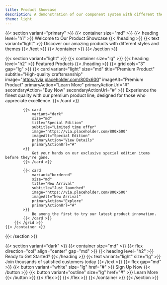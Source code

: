 ```yaml
---
title: Product Showcase
description: A demonstration of our component system with different themes and styles
theme: light
---
```


{{< section variant="primary" >}}
    {{< container size="md" >}}
        {{< heading level="h1" >}}
            Welcome to Our Product Showcase
        {{< /heading >}}
        {{< text variant="light" >}}
            Discover our amazing products with different styles and themes
        {{< /text >}}
    {{< /container >}}
{{< /section >}}

{{< section variant="light" >}}
    {{< container size="lg" >}}
        {{< heading level="h2" >}}
            Featured Products
        {{< /heading >}}
        {{< grid cols="3" gap="lg" >}}
            {{< card 
                variant="light"
                size="md"
                title="Premium Product"
                subtitle="High-quality craftsmanship"
                image="https://via.placeholder.com/800x600"
                imageAlt="Premium Product"
                primaryAction="Learn More"
                primaryActionUrl="#"
                secondaryAction="Buy Now"
                secondaryActionUrl="#"
            >}}
                Experience the finest quality with our premium product line, designed for those who appreciate excellence.
            {{< /card >}}

            {{< card 
                variant="dark"
                size="md"
                title="Special Edition"
                subtitle="Limited time offer"
                image="https://via.placeholder.com/800x600"
                imageAlt="Special Edition"
                primaryAction="View Details"
                primaryActionUrl="#"
            >}}
                Get your hands on our exclusive special edition items before they're gone.
            {{< /card >}}

            {{< card 
                variant="bordered"
                size="md"
                title="New Arrival"
                subtitle="Just launched"
                image="https://via.placeholder.com/800x600"
                imageAlt="New Arrival"
                primaryAction="Explore"
                primaryActionUrl="#"
            >}}
                Be among the first to try our latest product innovation.
            {{< /card >}}
        {{< /grid >}}
    {{< /container >}}
{{< /section >}}

{{< section variant="dark" >}}
    {{< container size="md" >}}
        {{< flex direction="col" align="center" gap="md" >}}
            {{< heading level="h2" >}}
                Ready to Get Started?
            {{< /heading >}}
            {{< text variant="light" size="lg" >}}
                Join thousands of satisfied customers today
            {{< /text >}}
            {{< flex gap="md" >}}
                {{< button variant="white" size="lg" href="#" >}}
                    Sign Up Now
                {{< /button >}}
                {{< button variant="outline" size="lg" href="#" >}}
                    Learn More
                {{< /button >}}
            {{< /flex >}}
        {{< /flex >}}
    {{< /container >}}
{{< /section >}} 